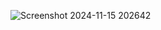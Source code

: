 ![Screenshot 2024-11-15 202642](https://github.com/user-attachments/assets/c5e6ccb1-f8ae-442d-8966-d304755fdf21)

